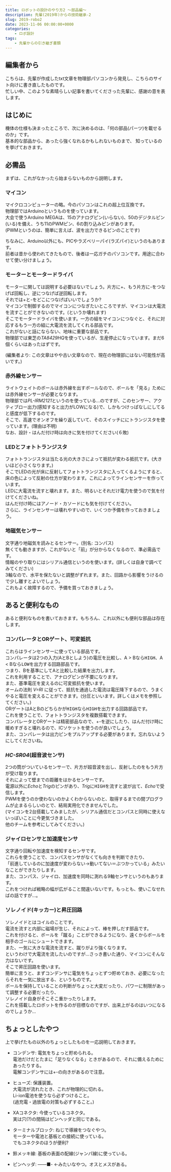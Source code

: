 ```yaml
---
title: ロボットの設計のやり方2 ～部品編～
description: 先輩(2019年)からの技術継承-2
slug: 2019-robo2
date: 2023-11-06 00:00:00+0000
categories:
    - ロボ設計
tags:
    - 先輩からの引き継ぎ書類
---
```


## 編集者から
こちらは、先輩が作成したtxt文章を物理部パソコンから発見し、こちらのサイト向けに書き直したものです。<br />
忙しい中、このような素晴らしい記事を書いてくださった先輩に、感謝の意を表します。<br />

## はじめに
機体の仕様も決まったところで、次に決めるのは、「何の部品(パーツ)を載せるのか」です。<br />
基本的な部品から、あったら強くなれるかもしれないものまで、
知っているのを挙げておきます。

## 必需品
まずは、これがなかったら始まらないものから説明します。

### マイコン
マイクロコンピューターの略。今のパソコンはこれの超上位互換です。<br />
物理部ではArduinoというものを使っています。<br />
大会で使うArduino MEGAは、15のアナログピン(いらない)、50のデジタルピン(いる)を備え、うち11のPWMピン、6の割り込みピンがあります。<br />
(PWMというのは、簡単に言えば、波を出力できるピンのことです)

ちなみに、Arduino以外にも、PICやラズベリーパイ(ラズパイ)というのもあります。<br />
前者は昔から使われてきたもので、後者は一応ガチのパソコンです。用途に合わせて使い分けましょう。

### モーターとモータードライバ
モーターに関しては説明する必要はないでしょう。片方に+、もう片方に-をつなげば回転し、逆につなげば逆回転します。<br />
それでは+と-をどこにつなげばいいでしょうか?<br />
マイコンで制御するのでマイコンにつなぎたいところですが、マイコンは大電流を流すことができないのです。(というか壊れます)<br />
そこでモータードライバを使います。一方の組をマイコンにつなぐと、それに対応するもう一方の組に大電流を流してくれる部品です。<br />
これがないと話にならない、地味に重要な部品です。<br />
物理部では東芝の*TA8429HQ*を使っているが、生産停止になっています。まだ6個くらいはあったはずです。

(編集者より: この文章はやや古い文章なので、現在の物理部にはない可能性が高いです。)

### 赤外線センサー
ライトウェイトのボールは赤外線を出すボールなので、ボールを「見る」ためには赤外線センサーが必要となります。<br />
物理部では*PL-IRM2121*というのを使っている…のですが、このセンサー、アクティブロー出力(感知すると出力がLOWになる)で、しかもつけっぱなしにしてると感度が低下するのです。<br />
そこで、高速でオンオフを繰り返していて、そのスイッチににトランジスタを使っています。(理由は不明)<br />
なお、設計・はんだ付け時は向きに気を付けてください(６敗)

### LEDとフォトトランジスタ
フォトトランジスタは当たる光の大きさによって抵抗が変わる抵抗です。(大きいほど小さくなります。)<br />
そこでLEDの光が床に反射してフォトトランジスタに入ってくるようにすると、床の色によって反射の仕方が変わります。これによってラインセンサーを作っています。<br />
LEDに大電流を流すと壊れます。また、明るいとそれだけ電力を使うので気を付けてくださいね。<br />
はんだ付け時にはアノード・カソードにも気を付けてください。<br />
さらに、ラインセンサーは壊れやすいので、いくつか予備を作っておきましょう。

### 地磁気センサー
文字通り地磁気を読みとるセンサー。(別名: コンパス)<br />
無くても動きますが、これがないと「前」が分からなくなるので、準必需品です。<br />
情報のやり取りにはシリアル通信というのを使います。(詳しくは自身で調べてみてください)<br />
3軸なので、水平を保たないと調整がずれます。また、回路から影響をうけるので少し離すとよいでしょう。<br />
これもよく故障するので、予備を買っておきましょう。

## あると便利なもの
あると便利なものを書いておきます。もちろん、これ以外にも便利な部品は存在します。

### コンパレータとORゲート、可変抵抗
これらはラインセンサーに使っている部品です。<br />
コンパレータは2つの入力(AとBとしよう)の電圧を比較し、A > Bなら<kbd>HIGH</kbd>、A < Bなら<kbd>LOW</kbd>を出力する回路部品です。<br />
つまり、Bを基準にしてAと比較した結果を出力します。<br />
これを利用することで、アナログピンが不要になります。<br />
また、基準電圧を変えるのに可変抵抗を使います。<br />
オームの法則 *V=RI* に従って、抵抗を通過した電流は電圧降下するので、うまくやると電圧を変えることができます。(分圧といいます。詳しくはメモを参照してください。)<br />
ORゲートはAとBのどちらかが<kbd>HIGH</kbd>なら<kbd>HIGH</kbd>を出力する回路部品です。<br />
これを使うことで、フォトトランジスタを複数搭載できます。<br />
コンパレータとORゲートは精密部品なので、+-を逆にしたり、はんだ付け時に暖めすぎると壊れるので、ICソケットを使うのが良いでしょう。<br />
また、コンパレータは出力ピンをプルアップする必要があります。忘れないようにしてくださいね。

### *HC-SR04*(超音波センサ)
2つの筒がついているセンサーで、片方が超音波を出し、反射したのをもう片方が受け取ります。<br />
それによって壁までの距離をはかるセンサーです。<br />
電源以外に*Echo*と*Trig*のピンがあり、*Trig*に<kbd>HIGH</kbd>を流すと波が出て、*Echo*で受信します。<br />
PWMを使うのか使わないのかよくわからないのと、取得するまでの間プログラムが止まるらしいのとで、結局実用化できませんでした。<br />
(マイコンを2台搭載してみましたが、シリアル通信だとコンパスと同時に使えないっぽいことに今更気づきました。<br />
他のチームを参考にしてみてください。)

### ジャイロセンサと加速度センサ
文字通り回転や加速度を検知するセンサです。<br />
これらを使うことで、コンパスセンサがなくても向きを判断できたり、<br />
「前進しているのに加速度が変わらない→動いてない＝ぶつかっている」みたいなことができたりします。<br />
また、コンパス、ジャイロ、加速度を同時に測れる9軸センサというのもあります。<br />
これをつければ戦略の幅が広がること間違いないです。もっとも、使いこなせればの話ですが…。<br />

### ソレノイド(キッカー)と昇圧回路
ソレノイドとはコイルのことです。<br />
電流を流すと内部に磁場が生じ、それによって、棒を押しだす部品です。<br />
これを付けると、ボールを「蹴る」ことができるようになり、遠くからボールを相手のゴールにシュートできます。<br />
また、一気に大きな電流を流すと、蹴りがより強くなります。<br />
というわけで大電流を流したいのですが…さっき書いた通り、マイコンにそんな力はないです。<br />
そこで昇圧回路を使います。<br />
簡単に言うと、まずコンデンサに電気をちょっとずつ貯めておき、必要になったらそれを一気に放出する、というものです。<br />
ボールを保持していることの判断がちょっと大変だったり、パワーに制限があって調整する必要だったり、<br />
ソレノイド自身がそこそこ重かったりします。<br />
これを搭載したロボットを作るのが目標なのですが、出来上がるのはいつになるのでしょうか…<br />

## ちょっとしたやつ
上で挙げたもの以外のちょっとしたものを一応説明しておきます。<br />

- コンデンサ: 電気をちょっと貯められる。<br />
電池だけだとたまに「足りなくなる」ときがあるので、それに備えるためにあったりする。<br />
電解コンデンサには+-の向きがあるので注意。

- ヒューズ: 保護装置。<br />
大電流が流れたとき、これが物理的に切れる。<br />
Li-ion電池を使うなら必ずつけること。<br />
(過充電・過放電の対策も必ずすること。)

- XAコネクタ: 今使っているコネクタ。<br />
実は穴(?)の間隔はピンヘッダと同じである。

- ターミナルブロック: ねじで導線をつなぐやつ。<br />
モーターや電池と基板との接続に使っている。<br />
でもコネクタのほうが便利?

- 鈴メッキ線: 基板の表面の配線(ジャンパ線)に使っている。

- ピンヘッダ: ――■- ←みたいなやつ。オスとメスがある。